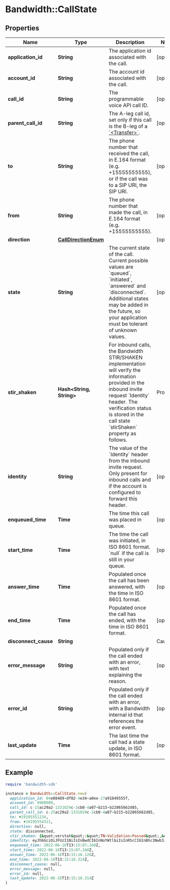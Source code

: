 # Bandwidth::CallState

## Properties

| Name | Type | Description | Notes |
| ---- | ---- | ----------- | ----- |
| **application_id** | **String** | The application id associated with the call. | [optional] |
| **account_id** | **String** | The account id associated with the call. | [optional] |
| **call_id** | **String** | The programmable voice API call ID. | [optional] |
| **parent_call_id** | **String** | The A-leg call id, set only if this call is the B-leg of a [&#x60;&lt;Transfer&gt;&#x60;](/docs/voice/bxml/transfer). | [optional] |
| **to** | **String** | The phone number that received the call, in E.164 format (e.g. +15555555555), or if the call was to a SIP URI, the SIP URI. | [optional] |
| **from** | **String** | The phone number that made the call, in E.164 format (e.g. +15555555555). | [optional] |
| **direction** | [**CallDirectionEnum**](CallDirectionEnum.md) |  | [optional] |
| **state** | **String** | The current state of the call. Current possible values are &#x60;queued&#x60;, &#x60;initiated&#x60;, &#x60;answered&#x60; and &#x60;disconnected&#x60;. Additional states may be added in the future, so your application must be tolerant of unknown values. | [optional] |
| **stir_shaken** | **Hash&lt;String, String&gt;** | For inbound calls, the Bandwidth STIR/SHAKEN implementation will verify the information provided in the inbound invite request &#x60;Identity&#x60; header. The verification status is stored in the call state &#x60;stirShaken&#x60; property as follows.  | Property          | Description | |:------------------|:------------| | verstat | (optional) The verification status indicating whether the verification was successful or not. Possible values are &#x60;TN-Validation-Passed&#x60; or &#x60;TN-Validation-Failed&#x60;. | | attestationIndicator | (optional) The attestation level verified by Bandwidth. Possible values are &#x60;A&#x60; (full), &#x60;B&#x60; (partial) or &#x60;C&#x60; (gateway). | | originatingId | (optional) A unique origination identifier. |  Note that these are common properties but that the &#x60;stirShaken&#x60; object is free form and can contain other key-value pairs.  More information: [Understanding STIR/SHAKEN](https://www.bandwidth.com/regulations/stir-shaken). | [optional] |
| **identity** | **String** | The value of the &#x60;Identity&#x60; header from the inbound invite request. Only present for inbound calls and if the account is configured to forward this header. | [optional] |
| **enqueued_time** | **Time** | The time this call was placed in queue. | [optional] |
| **start_time** | **Time** | The time the call was initiated, in ISO 8601 format. &#x60;null&#x60; if the call is still in your queue. | [optional] |
| **answer_time** | **Time** | Populated once the call has been answered, with the time in ISO 8601 format. | [optional] |
| **end_time** | **Time** | Populated once the call has ended, with the time in ISO 8601 format. | [optional] |
| **disconnect_cause** | **String** | | Cause | Description | |:------|:------------| | &#x60;hangup&#x60;| One party hung up the call, a [&#x60;&lt;Hangup&gt;&#x60;](../../bxml/verbs/hangup.md) verb was executed, or there was no more BXML to execute; it indicates that the call ended normally. | | &#x60;busy&#x60; | Callee was busy. | | &#x60;timeout&#x60; | Call wasn&#39;t answered before the &#x60;callTimeout&#x60; was reached. | | &#x60;cancel&#x60; | Call was cancelled by its originator while it was ringing. | | &#x60;rejected&#x60; | Call was rejected by the callee. | | &#x60;callback-error&#x60; | BXML callback couldn&#39;t be delivered to your callback server. | | &#x60;invalid-bxml&#x60; | Invalid BXML was returned in response to a callback. | | &#x60;application-error&#x60; | An unsupported action was tried on the call, e.g. trying to play a .ogg audio. | | &#x60;account-limit&#x60; | Account rate limits were reached. | | &#x60;node-capacity-exceeded&#x60; | System maximum capacity was reached. | | &#x60;error&#x60; | Some error not described in any of the other causes happened on the call. | | &#x60;unknown&#x60; | Unknown error happened on the call. |  Note: This list is not exhaustive and other values can appear in the future. | [optional] |
| **error_message** | **String** | Populated only if the call ended with an error, with text explaining the reason. | [optional] |
| **error_id** | **String** | Populated only if the call ended with an error, with a Bandwidth internal id that references the error event. | [optional] |
| **last_update** | **Time** | The last time the call had a state update, in ISO 8601 format. | [optional] |

## Example

```ruby
require 'bandwidth-sdk'

instance = Bandwidth::CallState.new(
  application_id: 04e88489-df02-4e34-a0ee-27a91849555f,
  account_id: 9900000,
  call_id: c-15ac29a2-1331029c-2cb0-4a07-b215-b22865662d85,
  parent_call_id: c-25ac29a2-1331029c-2cb0-4a07-b215-b22865662d85,
  to: +19195551234,
  from: +19195554321,
  direction: null,
  state: disconnected,
  stir_shaken: {&quot;verstat&quot;:&quot;TN-Validation-Passed&quot;,&quot;attestationIndicator&quot;:&quot;A&quot;,&quot;originatingId&quot;:&quot;abc123&quot;},
  identity: eyJhbGciOiJFUzI1NiIsInBwdCI6InNoYWtlbiIsInR5cCI6InBhc3Nwb3J0IiwieDV1IjoiaHR0cHM6Ly9idy1zaGFrZW4tY2VydC1wdWIuczMuYW1hem9uYXdzLmNvbS9iYW5kd2lkdGgtc2hha2VuLWNlcnRfMjAyMzA3MTYucGVtIn0.eyJhdHRlc3QiOiJBIiwiZGVzdCI6eyJ0biI6WyIxOTg0MjgyMDI4MCJdfSwiaWF0IjoxNjU2NTM0MzM2LCJvcmlnIjp7InRuIjoiMTkxOTQ0NDI2ODMifSwib3JpZ2lkIjoiNDk0NTlhOGEtNDJmNi0zNTFjLTkzNjEtYWRmNTdhOWUwOGNhIn0.56un9sRw_uH-sbJvnUsqdevlVxbOVjn8MVlGTlBMicjaZuRRwxfiNp-C9zYCMKTTCbc-QdYPN05F61XNVN4D3w;info&#x3D;&lt;https://bw-shaken-cert-pub.s3.amazonaws.com/bandwidth-shaken-cert_20230716.pem&gt;;alg&#x3D;ES256;ppt&#x3D;shaken,
  enqueued_time: 2022-06-16T13:15:07.160Z,
  start_time: 2022-06-16T13:15:07.160Z,
  answer_time: 2022-06-16T13:15:18.126Z,
  end_time: 2022-06-16T13:15:18.314Z,
  disconnect_cause: null,
  error_message: null,
  error_id: null,
  last_update: 2022-06-16T13:15:18.314Z
)
```

